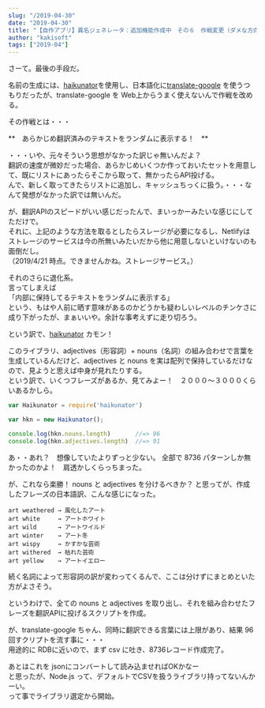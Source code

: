 ```yaml
---
slug: "/2019-04-30"
date: "2019-04-30"
title: "【自作アプリ】異名ジェネレータ：追加機能作成中　その６　作戦変更（ダメな方向に）"
author: "kakisoft"
tags: ["2019-04"]
---
```

さーて。最後の手段だ。  

名前の生成には、[haikunator](https://www.npmjs.com/package/haikunator)を使用し、日本語化に[translate-google](https://www.npmjs.com/package/translate-google)
を使うつもりだったが、translate-google を Web上からうまく使えないんで作戦を改める。  

その作戦とは・・・  



**　あらかじめ翻訳済みのテキストをランダムに表示する！　**  


・・・いや、元々そういう思想がなかった訳じゃ無いんだよ？  
翻訳の速度が微妙だった場合、あらかじめいくつか作っておいたセットを用意して、既にリストにあったらそこから取って、無かったらAPI投げる。  
んで、新しく取ってきたらリストに追加し、キャッシュちっくに扱う。・・・なんて発想がなかった訳では無いんだ。  

が、翻訳APIのスピードがいい感じだったんで、まいっかーみたいな感じにしてただけで。  
それに、上記のような方法を取るとしたらスレージが必要になるし、Netlifyはストレージのサービスは今の所無いみたいだから他に用意しないといけないのも面倒だし。  
（2019/4/21 時点。できませんかね。ストレージサービス。）  

それのさらに退化系。  
言ってしまえば  
「内部に保持してるテキストをランダムに表示する」  
という、もはや人前に晒す意味があるのかどうかも疑わしいレベルのチンケさに成り下がったが、まぁいいや。余計な事考えずに走り切ろう。  

という訳で、[haikunator](https://www.npmjs.com/package/haikunator) カモン！  

このライブラリ、adjectives（形容詞）+ nouns（名詞）の組み合わせで言葉を生成しているんだけど、adjectives と nouns を実は配列で保持しているだけなので、見ようと思えば中身が見れたりする。  
という訳で、いくつフレーズがあるか、見てみよー！　２０００～３０００くらいあるかしら。  

```javascript
var Haikunator = require('haikunator')

var hkn = new Haikunator();

console.log(hkn.nouns.length)       //=> 96
console.log(hkn.adjectives.length)  //=> 91
```
あ・・あれ？　想像していたよりずっと少ない。
全部で 8736 パターンしか無かったのかよ！　肩透かしくらっちまった。

が、これなら楽勝！
nouns と adjectives を分けるべきか？
と思ってが、作成したフレーズの日本語訳、こんな感じになった。

```
art weathered → 風化したアート
art white     → アートホワイト
art wild      → アートワイルド
art winter    → アート冬
art wispy     → かすかな芸術
art withered  → 枯れた芸術
art yellow    → アートイエロー
```

続く名詞によって形容詞の訳が変わってくるんで、ここは分けずにまとめといた方がよさそう。  

というわけで、全ての nouns と adjectives を取り出し、それを組み合わせたフレーズを翻訳APIに投げるスクリプトを作成。  

が、translate-google ちゃん、同時に翻訳できる言葉には上限があり、結果 96回すクリプトを流す事に・・・  
用途的に RDBに近いので、まず csv に吐き、8736レコード作成完了。  

あとはこれを jsonにコンバートして読み込ませればOKかなー  
と思ったが、Node.js って、デフォルトでCSVを扱うライブラリ持ってないんかーい。  
って事でライブラリ選定から開始。  

